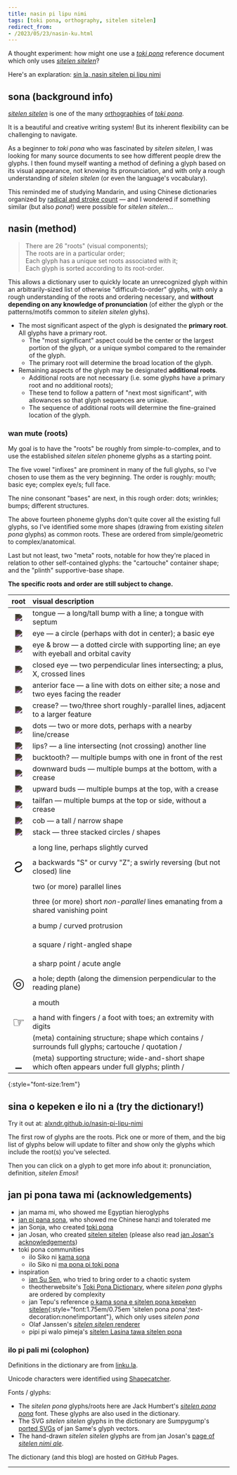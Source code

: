 ```yaml
---
title: nasin pi lipu nimi
tags: [toki pona, orthography, sitelen sitelen]
redirect_from:
- /2023/05/23/nasin-ku.html
---
```


A thought experiment: how might one use a _[toki pona]_ reference document which only uses _[sitelen sitelen]_?

Here's an explaration: [sin la, nasin sitelen pi lipu nimi](https://alxndr.github.io/nasin-pi-lipu-nimi/?src=alxndr.blog&campaign=blogpost-nasin)



## sona (background info)

_[sitelen sitelen]_ is one of the many [orthographies](https://sona.pona.la/wiki/Writing_systems) of _[toki pona]_.

It is a beautiful and creative writing system!
But its inherent flexibility can be challenging to navigate.

As a beginner to _toki pona_ who was fascinated by _sitelen sitelen_, I was looking for many source documents to see how different people drew the glyphs.
I then found myself wanting a method of defining a glyph based on its visual appearance, not knowing its pronunciation, and with only a rough understanding of _sitelen sitelen_ (or even the language's vocabulary).

This reminded me of studying Mandarin, and using Chinese dictionaries organized by [radical and stroke count](https://en.wikipedia.org/wiki/Radical_(Chinese_characters)) — and I wondered if something similar (but also _pona_!) were possible for _sitelen sitelen_...


## nasin (method)

> There are 26 "roots" (visual components);  
> The roots are in a particular order;  
> Each glyph has a unique set roots associated with it;  
> Each glyph is sorted according to its root-order.

This allows a dictionary user to quickly locate an unrecognized glyph within an arbitrarily-sized list of otherwise "difficult-to-order" glyphs, with only a rough understanding of the roots and ordering necessary, and **without depending on any knowledge of pronunciation** (of either the glyph or the patterns/motifs common to _sitelen sitelen_ glyhs).

* The most significant aspect of the glyph is designated the **primary root**. All glyphs have a primary root.
  * The "most significant" aspect could be the center or the largest portion of the glyph, or a unique symbol compared to the remainder of the glyph.
  * The primary root will determine the broad location of the glyph.
* Remaining aspects of the glyph may be designated **additional roots**.
  * Additional roots are not necessary (i.e. some glyphs have a primary root and no additional roots); 
  * These tend to follow a pattern of "next most significant", with allowances so that glyph sequences are unique.
  * The sequence of additional roots will determine the fine-grained location of the glyph.


### wan mute (roots)

My goal is to have the "roots" be roughly from simple-to-complex, and to use the established _sitelen sitelen_ phoneme glyphs as a starting point.

The five vowel "infixes" are prominent in many of the full glyphs, so I've chosen to use them as the very beginning. The order is roughly: mouth; basic eye; complex eye/s; full face.

The nine consonant "bases" are next, in this rough order: dots; wrinkles; bumps; different structures.

The above fourteen phoneme glyphs don't quite cover all the existing full glyphs, so I've identified some more shapes (drawing from existing _sitelen pona_ glyphs) as common roots. These are ordered from simple/geometric to complex/anatomical.

Last but not least, two "meta" roots, notable for how they're placed in relation to other self-contained glyphs: the "cartouche" container shape; and the "plinth" supportive-base shape.

**The specific roots and order are still subject to change.**

| root | visual description
|:-:|:-
| <img src="https://jonathangabel.com/images/t47_tokipona/kalalili/t47_kalalili_xu.jpg" class="sitelen" /> | tongue — a long/tall bump with a line; a tongue with septum
| <img src="https://jonathangabel.com/images/t47_tokipona/kalalili/t47_kalalili_xo.jpg" class="sitelen" /> | eye — a circle (perhaps with dot in center); a basic eye
| <img src="https://jonathangabel.com/images/t47_tokipona/kalalili/t47_kalalili_xa.jpg" class="sitelen" /> | eye & brow — a dotted circle with supporting line; an eye with eyeball and orbital cavity
| <img src="https://jonathangabel.com/images/t47_tokipona/kalalili/t47_kalalili_xe.jpg" class="sitelen" /> | closed eye — two perpendicular lines intersecting; a plus, X, crossed lines
| <img src="https://jonathangabel.com/images/t47_tokipona/kalalili/t47_kalalili_xi.jpg" class="sitelen" /> | anterior face — a line with dots on either site; a nose and two eyes facing the reader
| <img src="https://jonathangabel.com/images/t47_tokipona/kalalili/t47_kalalili_xj.jpg" class="sitelen" /> | crease? — two/three short roughly-parallel lines, adjacent to a larger feature
| <img src="https://jonathangabel.com/images/t47_tokipona/kalalili/t47_kalalili_xp.jpg" class="sitelen" /> | dots — two or more dots, perhaps with a nearby line/crease
| <img src="https://jonathangabel.com/images/t47_tokipona/kalalili/t47_kalalili_xt.jpg" class="sitelen" /> | lips? — a line intersecting (not crossing) another line
| <img src="https://jonathangabel.com/images/t47_tokipona/kalalili/t47_kalalili_xk.jpg" class="sitelen" /> | bucktooth? — multiple bumps with one in front of the rest
| <img src="https://jonathangabel.com/images/t47_tokipona/kalalili/t47_kalalili_xm.jpg" class="sitelen" /> | downward buds — multiple bumps at the bottom, with a crease
| <img src="https://jonathangabel.com/images/t47_tokipona/kalalili/t47_kalalili_xw.jpg" class="sitelen" /> | upward buds — multiple bumps at the top, with a crease
| <img src="https://jonathangabel.com/images/t47_tokipona/kalalili/t47_kalalili_xn.jpg" class="sitelen" /> | tailfan — multiple bumps at the top or side, without a crease
| <img src="https://jonathangabel.com/images/t47_tokipona/kalalili/t47_kalalili_xl.jpg" class="sitelen" /> | cob — a tall / narrow shape
| <img src="https://jonathangabel.com/images/t47_tokipona/kalalili/t47_kalalili_xs.jpg" class="sitelen" /> | stack — three stacked circles / shapes
|     <span class="sp"></span> | a long line, perhaps slightly curved
| <span class="juniko">Ƨ</span> | a backwards "S" or curvy "Z"; a swirly reversing (but not closed) line
|     <span class="sp"></span> | two (or more) parallel lines
|     <span class="sp"></span> | three (or more) short _non-parallel_ lines emanating from a shared vanishing point
|     <span class="sp"></span> | a bump / curved protrusion
|     <span class="sp"></span> | a square / right-angled shape
|     <span class="sp"></span> | a sharp point / acute angle
| <span class="juniko">◎</span> | a hole; depth (along the dimension perpendicular to the reading plane)
|     <span class="sp"></span> | a mouth
| <span class="juniko">☞</span> | a hand with fingers / a foot with toes; an extremity with digits
|     <span class="sp"></span> | (meta) containing structure; shape which contains / surrounds full glyphs; cartouche / quotation /
| <span class="juniko">\_</span>| (meta) supporting structure; wide-and-short shape which often appears under full glyphs; plinth /
{:style="font-size:1rem"}


## sina o kepeken e ilo ni a (try the dictionary!)

Try it out at: [alxndr.github.io/nasin-pi-lipu-nimi](https://alxndr.github.io/nasin-pi-lipu-nimi/?src=alxndr.blog&campaign=blogpost-nasin)

The first row of glyphs are the roots. Pick one or more of them, and the big list of glyphs below will update to filter and show only the glyphs which include the root(s) you've selected.

Then you can click on a glyph to get more info about it: pronunciation, definition, _sitelen Emosi_!


## jan pi pona tawa mi (acknowledgements)

* jan mama mi, who showed me Egyptian hieroglyphs
* [jan pi pana sona](https://oberlin.edu), who showed me Chinese hanzi and tolerated me
* jan Sonja, who created [toki pona]
* jan Josan, who created [sitelen sitelen] (please also read [jan Josan's acknowledgements](https://jonathangabel.com/toki-pona/acknowledgements/))
* toki pona communities
  * ilo Siko ni [kama sona](https://discord.gg/XCfMszsf54)
  * ilo Siko ni [ma pona pi toki pona](https://discord.gg/mapona)
* inspiration
  * [jan Su Sen](https://en.wikipedia.org//wiki/Xu_Shen), who tried to bring order to a chaotic system
  * theotherwebsite's [Toki Pona Dictionary](https://theotherwebsite.com/tokipona/), where _sitelen pona_ glyphs are ordered by complexity
  * jan Tepu's reference [o kama sona e sitelen pona kepeken sitelen](https://davidar.github.io/tp/kama-sona){:style="font:1.75em/0.75em 'sitelen pona pona';text-decoration:none!important"}, which only uses _sitelen pona_
  * Olaf Janssen's [_sitelen sitelen_ renderer](http://livingtokipona.smoishele.com/examples/liveinput/liveinput.html)
  * pipi pi walo pimeja's [sitelen Lasina tawa sitelen pona](https://greybeetle213.github.io/sitelen_Lasina_tawa_sitelen_pona)

### ilo pi pali mi (colophon)

Definitions in the dictionary are from [linku.la](https://linku.la).

Unicode characters were identified using [Shapecatcher](https://shapecatcher.com).

Fonts / glyphs:
* The _sitelen pona_ glyphs/roots here are Jack Humbert's _[sitelen pona pona]_ font. These glyphs are also used in the dictionary.
* The SVG _sitelen sitelen_ glyphs in the dictionary are Sumpygump's [ported SVGs](https://github.com/sumpygump/sitelen-sitelen) of jan Same's glyph vectors.
* The hand-drawn _sitelen sitelen_ glyphs are from jan Josan's [page of _sitelen nimi ale_](https://jonathangabel.com/toki-pona/dictionaries/glyphs/).

The dictionary (and this blog) are hosted on GitHub Pages.




-------

[sitelen pona pona]: https://jackhumbert.github.io/sitelen-pona-pona/
[sitelen pona]: http://tokipona.net/tp/janpije/hieroglyphs.php
[sitelen sitelen kule]: https://jonathangabel.com/toki-pona/colors/
[sitelen sitelen]: https://jonathangabel.com/toki-pona/
[sitelen telo]: https://imgur.com/a/A30SGum
[toki pona]: https://tokipona.org

<style>
  .sp {
    font: 2em tp-SitelenPonaPona;
  }
  .sitelen {
    max-width: 3em;
    filter: invert(83%);
  }
  .juniko {
    font-size: 2em;
  }
</style>
